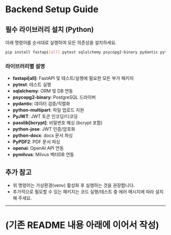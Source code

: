 # Backend Setup Guide

## 필수 라이브러리 설치 (Python)

아래 명령어를 순서대로 실행하여 모든 의존성을 설치하세요.

```bash
pip install fastapi[all] pytest sqlalchemy psycopg2-binary pydantic python-multipart PyJWT passlib[bcrypt] python-jose python-docx PyPDF2 openai pymilvus
```

### 라이브러리별 설명
- **fastapi[all]**: FastAPI 및 테스트/실행에 필요한 모든 부가 패키지
- **pytest**: 테스트 실행
- **sqlalchemy**: ORM 및 DB 연동
- **psycopg2-binary**: PostgreSQL 드라이버
- **pydantic**: 데이터 검증/직렬화
- **python-multipart**: 파일 업로드 지원
- **PyJWT**: JWT 토큰 인코딩/디코딩
- **passlib[bcrypt]**: 비밀번호 해싱 (bcrypt 포함)
- **python-jose**: JWT 인증/암호화
- **python-docx**: docx 문서 파싱
- **PyPDF2**: PDF 문서 파싱
- **openai**: OpenAI API 연동
- **pymilvus**: Milvus 벡터DB 연동

## 추가 참고
- 위 명령어는 가상환경(venv) 활성화 후 실행하는 것을 권장합니다.
- 추가적으로 필요할 수 있는 패키지는 코드 실행/테스트 중 에러 메시지에 따라 설치해 주세요.

---

# (기존 README 내용 아래에 이어서 작성) 